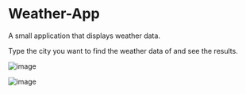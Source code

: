 # Weather-App
A small application that displays weather data.

Type the city you want to find the weather data of and see the results.

![image](https://github.com/BotVasu/Weather-App/assets/83164321/4f002f44-3c13-4af6-b157-b79e25420d38)

![image](https://github.com/BotVasu/Weather-App/assets/83164321/0df018ba-c759-4721-9bb7-b51294ef7462)
